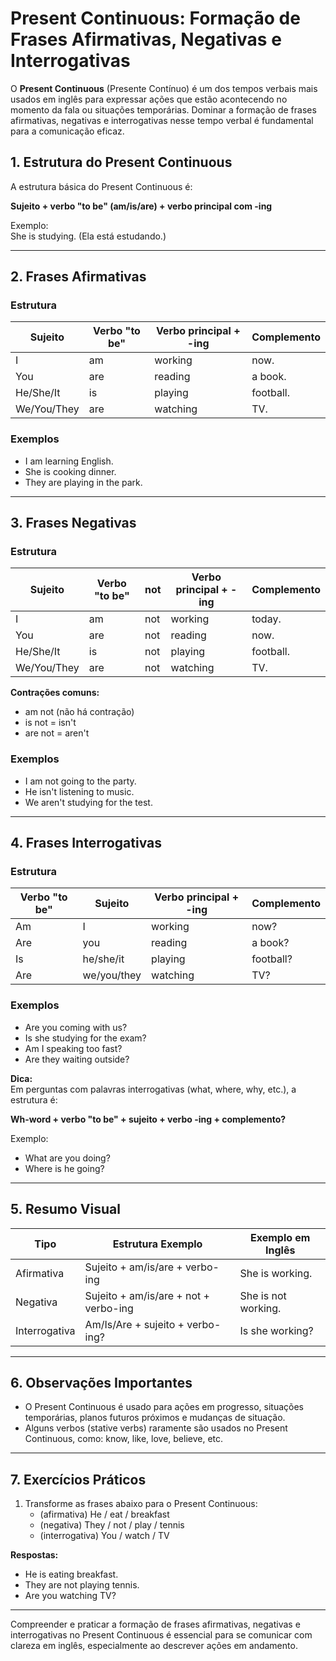 
# Present Continuous: Formação de Frases Afirmativas, Negativas e Interrogativas

O **Present Continuous** (Presente Contínuo) é um dos tempos verbais mais usados em inglês para expressar ações que estão acontecendo no momento da fala ou situações temporárias. Dominar a formação de frases afirmativas, negativas e interrogativas nesse tempo verbal é fundamental para a comunicação eficaz.

## 1. Estrutura do Present Continuous

A estrutura básica do Present Continuous é:

**Sujeito + verbo "to be" (am/is/are) + verbo principal com -ing**

Exemplo:  
She is studying. (Ela está estudando.)

---

## 2. Frases Afirmativas

### Estrutura

| Sujeito | Verbo "to be" | Verbo principal + -ing | Complemento |
|---------|---------------|-----------------------|-------------|
| I       | am            | working               | now.        |
| You     | are           | reading               | a book.     |
| He/She/It| is           | playing               | football.   |
| We/You/They| are        | watching              | TV.         |

### Exemplos

- I am learning English.  
- She is cooking dinner.  
- They are playing in the park.

---

## 3. Frases Negativas

### Estrutura

| Sujeito | Verbo "to be" | not | Verbo principal + -ing | Complemento |
|---------|---------------|-----|-----------------------|-------------|
| I       | am            | not | working               | today.      |
| You     | are           | not | reading               | now.        |
| He/She/It| is           | not | playing               | football.   |
| We/You/They| are        | not | watching              | TV.         |

**Contrações comuns:**
- am not (não há contração)
- is not = isn't
- are not = aren't

### Exemplos

- I am not going to the party.  
- He isn't listening to music.  
- We aren't studying for the test.

---

## 4. Frases Interrogativas

### Estrutura

| Verbo "to be" | Sujeito | Verbo principal + -ing | Complemento |
|---------------|---------|-----------------------|-------------|
| Am            | I       | working               | now?        |
| Are           | you     | reading               | a book?     |
| Is            | he/she/it| playing              | football?   |
| Are           | we/you/they| watching           | TV?         |

### Exemplos

- Are you coming with us?  
- Is she studying for the exam?  
- Am I speaking too fast?  
- Are they waiting outside?

**Dica:**  
Em perguntas com palavras interrogativas (what, where, why, etc.), a estrutura é:

**Wh-word + verbo "to be" + sujeito + verbo -ing + complemento?**

Exemplo:  
- What are you doing?  
- Where is he going?

---

## 5. Resumo Visual

| Tipo         | Estrutura Exemplo                | Exemplo em Inglês           |
|--------------|----------------------------------|-----------------------------|
| Afirmativa   | Sujeito + am/is/are + verbo-ing  | She is working.             |
| Negativa     | Sujeito + am/is/are + not + verbo-ing | She is not working.    |
| Interrogativa| Am/Is/Are + sujeito + verbo-ing? | Is she working?             |

---

## 6. Observações Importantes

- O Present Continuous é usado para ações em progresso, situações temporárias, planos futuros próximos e mudanças de situação.
- Alguns verbos (stative verbs) raramente são usados no Present Continuous, como: know, like, love, believe, etc.

---

## 7. Exercícios Práticos

1. Transforme as frases abaixo para o Present Continuous:
   - (afirmativa) He / eat / breakfast  
   - (negativa) They / not / play / tennis  
   - (interrogativa) You / watch / TV

**Respostas:**
- He is eating breakfast.
- They are not playing tennis.
- Are you watching TV?

---

Compreender e praticar a formação de frases afirmativas, negativas e interrogativas no Present Continuous é essencial para se comunicar com clareza em inglês, especialmente ao descrever ações em andamento.
```
